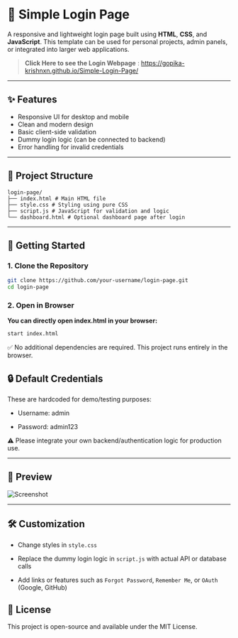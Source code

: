 # 🔐 Simple Login Page

A responsive and lightweight login page built using **HTML**, **CSS**, and **JavaScript**. This template can be used for personal projects, admin panels, or integrated into larger web applications.

> **Click Here to see the Login Webpage** : https://gopika-krishnxn.github.io/Simple-Login-Page/

---

## ✨ Features

- Responsive UI for desktop and mobile
- Clean and modern design
- Basic client-side validation
- Dummy login logic (can be connected to backend)
- Error handling for invalid credentials

---

## 📁 Project Structure

```plaintext
login-page/
├── index.html # Main HTML file
├── style.css # Styling using pure CSS
├── script.js # JavaScript for validation and logic
└── dashboard.html # Optional dashboard page after login
```
---

## 🚀 Getting Started

### 1. Clone the Repository

```bash
git clone https://github.com/your-username/login-page.git
cd login-page
```

### 2. Open in Browser

**You can directly open index.html in your browser:**

```bash
start index.html
```

✅ No additional dependencies are required. This project runs entirely in the browser.

## 🔒 Default Credentials

These are hardcoded for demo/testing purposes:

- Username: admin

- Password: admin123

⚠️ Please integrate your own backend/authentication logic for production use.

---

## 📸 Preview
![Screenshot](https://github.com/gopika-krishnxn/Simple-Login-Page/blob/main/image/)

---

## 🛠️ Customization

- Change styles in `style.css`

- Replace the dummy login logic in `script.js` with actual API or database calls

- Add links or features such as `Forgot Password`, `Remember Me`, or `OAuth` (Google, GitHub)

## 📜 License
This project is open-source and available under the MIT License.
